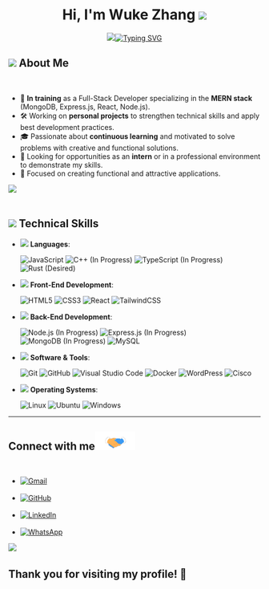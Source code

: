 <h1 align="center"><b>Hi, I'm Wuke Zhang </b><img src="https://media.giphy.com/media/hvRJCLFzcasrR4ia7z/giphy.gif" width="35"></h1>

<p align="center">
  <a href="https://github.com/DenverCoder1/readme-typing-svg"><img src="https://readme-typing-svg.herokuapp.com?font=Time+New+Roman&color=cyan&size=25&center=true&vCenter=true&width=600&height=100&lines=Front-End+Developer+in+Training;Aspiring+MERN+Full-Stack+Developer;Passionate+about+Continuous+Learning;Solving+Problems+Creatively;Welcome+to+my+profile!</a>
</p>
                                                                
[![Typing SVG](https://readme-typing-svg.demolab.com?font=Fira+Code&pause=1000&color=48D93C&random=false&width=485&height=58&lines=Frontend+Developer+and+System+Administrator)](https://git.io/typing-svg)

## <picture><img src="https://github.com/7oSkaaa/7oSkaaa/blob/main/Images/about_me.gif?raw=true" width="50px"></picture> About Me

<br>

- 🌱 **In training** as a Full-Stack Developer specializing in the **MERN stack** (MongoDB, Express.js, React, Node.js).
- 🛠️ Working on **personal projects** to strengthen technical skills and apply best development practices.
- 🎓 Passionate about **continuous learning** and motivated to solve problems with creative and functional solutions.
- 💼 Looking for opportunities as an **intern** or in a professional environment to demonstrate my skills.
- 🌟 Focused on creating functional and attractive applications.

<img src="https://user-images.githubusercontent.com/73097560/115834477-dbab4500-a447-11eb-908a-139a6edaec5c.gif"><br><br>

## <img src="https://media2.giphy.com/media/QssGEmpkyEOhBCb7e1/giphy.gif" width="25"><b> Technical Skills</b>

<p align="center">

- <picture> <img src = "https://github.com/7oSkaaa/7oSkaaa/blob/main/Images/Programming_Languages.gif?raw=true" width = 50px>  </picture> **Languages**:
    
    ![JavaScript](https://img.shields.io/badge/JavaScript-%23F7DF1E.svg?style=for-the-badge&logo=javascript&logoColor=black)
    ![C++ (In Progress)](https://img.shields.io/badge/C++-In%20Progress-blue?style=for-the-badge&logo=c%2B%2B&logoColor=white)
    ![TypeScript (In Progress)](https://img.shields.io/badge/TypeScript-In%20Progress-blue?style=for-the-badge&logo=typescript&logoColor=white)
    ![Rust (Desired)](https://img.shields.io/badge/Rust-%20Desired-orange?style=for-the-badge&logo=rust&logoColor=white)

    
- <picture> <img src = "https://github.com/7oSkaaa/7oSkaaa/blob/main/Images/Front_End.gif?raw=true" width = 50px>  </picture> **Front-End Development**:
  
    ![HTML5](https://img.shields.io/badge/HTML5-%23E34F26.svg?style=for-the-badge&logo=html5&logoColor=white)
    ![CSS3](https://img.shields.io/badge/CSS3-%231572B6.svg?style=for-the-badge&logo=css3&logoColor=white)
    ![React](https://img.shields.io/badge/React-%2320232a.svg?style=for-the-badge&logo=react&logoColor=%2361DAFB)
    ![TailwindCSS](https://img.shields.io/badge/TailwindCSS-%2338B2AC.svg?style=for-the-badge&logo=tailwind-css&logoColor=white)


- <picture> <img src = "https://github.com/7oSkaaa/7oSkaaa/blob/main/Images/Software_Tools.gif?raw=true" width = 50px>  </picture> **Back-End Development**:

    ![Node.js (In Progress)](https://img.shields.io/badge//Node.js-In%20Progress-blue?style=for-the-badge&logo=node.js&logoColor=white)
    ![Express.js (In Progress)](https://img.shields.io/badge/Express.js-In%20Progress-blue?style=for-the-badge&logo=express&logoColor=white)
    ![MongoDB (In Progress)](https://img.shields.io/badge/MongoDB-In%20Progress-blue?style=for-the-badge&logo=mongodb&logoColor=white)
    ![MySQL](https://img.shields.io/badge/MySQL-%2300f.svg?style=for-the-badge&logo=mysql&logoColor=white)
    

- <picture> <img src = "https://github.com/7oSkaaa/7oSkaaa/blob/main/Images/IDEs.gif?raw=true" width = 50px>  </picture> **Software & Tools**:

    ![Git](https://img.shields.io/badge/git-%23F05033.svg?style=for-the-badge&logo=git&logoColor=white)
    ![GitHub](https://img.shields.io/badge/github-%23121011.svg?style=for-the-badge&logo=github&logoColor=white)
    ![Visual Studio Code](https://img.shields.io/badge/VS%20Code-%23007ACC.svg?style=for-the-badge&logo=visual-studio-code&logoColor=white)
    ![Docker](https://img.shields.io/badge/Docker-%230db7ed.svg?style=for-the-badge&logo=docker&logoColor=white)
    ![WordPress](https://img.shields.io/badge/WordPress-%233C3C3C.svg?style=for-the-badge&logo=wordpress&logoColor=white)
    ![Cisco](https://img.shields.io/badge/Cisco-%23049fd9.svg?style=for-the-badge&logo=cisco&logoColor=white)


- <picture> <img src = "https://github.com/7oSkaaa/7oSkaaa/blob/main/Images/OS.gif?raw=true" width = 50px>  </picture> **Operating Systems**:

    ![Linux](https://img.shields.io/badge/Linux-FCC624?style=for-the-badge&logo=linux&logoColor=black)
    ![Ubuntu](https://img.shields.io/badge/Ubuntu-E95420?style=for-the-badge&logo=ubuntu&logoColor=white)
    ![Windows](https://img.shields.io/badge/Windows-0078D6?style=for-the-badge&logo=windows&logoColor=white)

</p>

-----

## <b> Connect with me</b><img src="https://github.com/0xAbdulKhalid/0xAbdulKhalid/raw/main/assets/mdImages/handshake.gif" width="80">
<br>
<div align='left'>

<ul>

<li>
<a href="https://ukesan2005@gmail.com" target="_blank">
    <img src="https://img.shields.io/badge/gmail-%23EA4335.svg?style=for-the-badge&logo=gmail&logoColor=white" alt="Gmail"/>
</a>
</li>

<br>

<li>
<a href="https://github.com/oOmyloveOo" target="_blank">
<img src="https://img.shields.io/badge/github-%23181717.svg?style=for-the-badge&logo=github&logoColor=white" alt="GitHub"/>
</a>
</li>

<br>

<li>
<a href="https://www.linkedin.com/in/wuke-zhang-21264133a/" target="_blank">
<img src="https://img.shields.io/badge/linkedin-%230A66C2.svg?style=for-the-badge&logo=linkedin&logoColor=white" alt="LinkedIn"/>
</a>
</li>

<br>

<li>
<a href="https://wa.me/640029349" target="_blank">
<img src="https://img.shields.io/badge/WhatsApp-%2325D366.svg?style=for-the-badge&logo=whatsapp&logoColor=white" alt="WhatsApp"/>
</a>
</li>

</ul>

</div>

<img src="https://user-images.githubusercontent.com/73097560/115834477-dbab4500-a447-11eb-908a-139a6edaec5c.gif">

## <b>Thank you for visiting my profile! 🌟</b>
